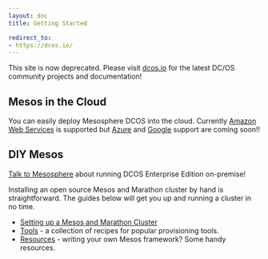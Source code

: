 ```yaml
---
layout: doc
title: Getting Started

redirect_to:
- https://dcos.io/
---
```


This site is now deprecated. Please visit [dcos.io](https://dcos.io/) for the latest DC/OS community projects and documentation!

## Mesos in the Cloud

You can easily deploy Mesosphere DCOS into the cloud. Currently [Amazon Web Services](http://mesosphere.com/amazon) is supported but [Azure](https://mesosphere.com/azure/) and [Google](https://mesosphere.com/google/) support are coming soon!!

## DIY Mesos

[Talk to Mesosphere](https://mesosphere.com/product/) about running DCOS Enterprise Edition on-premise!

Installing an open source Mesos and Marathon cluster by hand is straightforward. The guides below will get you up and running a cluster in no time.

+ [Setting up a Mesos and Marathon Cluster](install)
+ [Tools](tools) - a collection of recipes for popular provisioning tools.
+ [Resources](resources) - writing your own Mesos framework? Some handy resources.